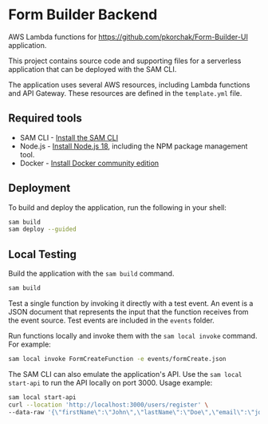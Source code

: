 # Form Builder Backend
AWS Lambda functions for https://github.com/pkorchak/Form-Builder-UI application.

This project contains source code and supporting files for a serverless application that can be deployed with the SAM CLI.

The application uses several AWS resources, including Lambda functions and API Gateway. These resources are defined in the `template.yml` file.

## Required tools

* SAM CLI - [Install the SAM CLI](https://docs.aws.amazon.com/serverless-application-model/latest/developerguide/serverless-sam-cli-install.html)
* Node.js - [Install Node.js 18](https://nodejs.org/en/), including the NPM package management tool.
* Docker - [Install Docker community edition](https://hub.docker.com/search/?type=edition&offering=community)

## Deployment

To build and deploy the application, run the following in your shell:

```bash
sam build
sam deploy --guided
```

## Local Testing

Build the application with the `sam build` command.

```bash
sam build
```

Test a single function by invoking it directly with a test event. An event is a JSON document that represents the input that the function receives from the event source. Test events are included in the `events` folder.

Run functions locally and invoke them with the `sam local invoke` command. For example:

```bash
sam local invoke FormCreateFunction -e events/formCreate.json
```

The SAM CLI can also emulate the application's API. Use the `sam local start-api` to run the API locally on port 3000. Usage example:

```bash
sam local start-api
curl --location 'http://localhost:3000/users/register' \
--data-raw '{\"firstName\":\"John\",\"lastName\":\"Doe\",\"email\":\"johndoe@example.com\",\"provider\":\"GOOGLE\"}'
```
